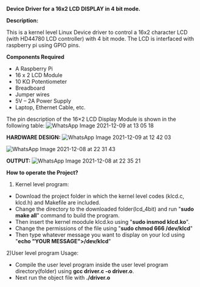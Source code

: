 **Device Driver for a 16x2 LCD DISPLAY in 4 bit mode.**

**Description:**

This is a kernel level Linux Device driver to control a 16x2 character LCD (with HD44780 LCD controller) with 4 bit mode. The LCD is interfaced with raspberry pi using GPIO pins.


**Components Required**
* A Raspberry Pi
* 16 x 2 LCD Module
* 10 KΩ Potentiometer
* Breadboard
* Jumper wires
* 5V – 2A Power Supply
* Laptop, Ethernet Cable, etc.

The pin description of the 16×2 LCD Display Module is shown in the following table:
![WhatsApp Image 2021-12-09 at 13 05 18](https://user-images.githubusercontent.com/91193582/145353592-964aa964-5452-46bf-9cd4-81c7c0ea5f0e.jpeg)


**HARDWARE DESIGN:**
![WhatsApp Image 2021-12-09 at 12 42 03](https://user-images.githubusercontent.com/91193582/145350653-c5740613-2254-4f52-b469-4019572dd807.jpeg)

![WhatsApp Image 2021-12-08 at 22 31 43](https://user-images.githubusercontent.com/91193582/145343593-26f51f67-99d8-431e-a07a-a775c554002e.jpeg)

**OUTPUT:**
![WhatsApp Image 2021-12-08 at 22 35 21](https://user-images.githubusercontent.com/91193582/145343517-e06864af-27f4-4ecf-b341-6b63e015ed07.jpeg)

**How to operate the Project?**
1) Kernel level program:
* Download the project folder in which the kernel level codes (klcd.c, klcd.h) and Makefile are included.
* Change the directory to the downloaded folder(lcd_4bit) and run "**sudo make all**" command to build the program.
* Then insert the kernel moodule klcd.ko using "**sudo insmod klcd.ko**".
* Change the permissions of the file using "**sudo chmod 666 /dev/klcd**"
* Then type whatever message you want to display on your lcd using "**echo "YOUR MESSAGE">/dev/klcd**"

2)User level program Usage:
* Compile the user level program inside the user level program directory(folder) using **gcc driver.c -o driver.o**.
* Next run the object file with **./driver.o**
